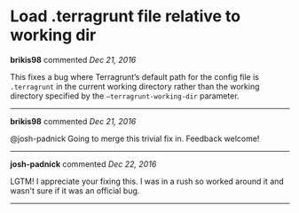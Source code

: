 # Load .terragrunt file relative to working dir

**brikis98** commented *Dec 21, 2016*

This fixes a bug where Terragrunt’s default path for the config file is `.terragrunt` in the current working directory rather than the working directory specified by the `—terragrunt-working-dir` parameter.
<br />
***


**brikis98** commented *Dec 21, 2016*

@josh-padnick Going to merge this trivial fix in. Feedback welcome!
***

**josh-padnick** commented *Dec 22, 2016*

LGTM! I appreciate your fixing this. I was in a rush so worked around it and wasn't sure if it was an official bug.
***

